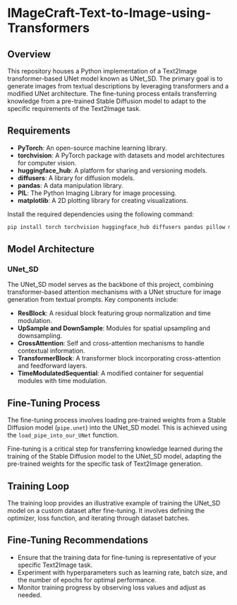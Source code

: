 # IMageCraft-Text-to-Image-using-Transformers

## Overview

This repository houses a Python implementation of a Text2Image transformer-based UNet model known as UNet_SD. The primary goal is to generate images from textual descriptions by leveraging transformers and a modified UNet architecture. The fine-tuning process entails transferring knowledge from a pre-trained Stable Diffusion model to adapt to the specific requirements of the Text2Image task.

## Requirements

- **PyTorch**: An open-source machine learning library.
- **torchvision**: A PyTorch package with datasets and model architectures for computer vision.
- **huggingface_hub**: A platform for sharing and versioning models.
- **diffusers**: A library for diffusion models.
- **pandas**: A data manipulation library.
- **PIL**: The Python Imaging Library for image processing.
- **matplotlib**: A 2D plotting library for creating visualizations.

Install the required dependencies using the following command:

```bash
pip install torch torchvision huggingface_hub diffusers pandas pillow matplotlib
```

## Model Architecture

### UNet_SD

The UNet_SD model serves as the backbone of this project, combining transformer-based attention mechanisms with a UNet structure for image generation from textual prompts. Key components include:

- **ResBlock**: A residual block featuring group normalization and time modulation.
- **UpSample and DownSample**: Modules for spatial upsampling and downsampling.
- **CrossAttention**: Self and cross-attention mechanisms to handle contextual information.
- **TransformerBlock**: A transformer block incorporating cross-attention and feedforward layers.
- **TimeModulatedSequential**: A modified container for sequential modules with time modulation.

## Fine-Tuning Process

The fine-tuning process involves loading pre-trained weights from a Stable Diffusion model (`pipe.unet`) into the UNet_SD model. This is achieved using the `load_pipe_into_our_UNet` function.

Fine-tuning is a critical step for transferring knowledge learned during the training of the Stable Diffusion model to the UNet_SD model, adapting the pre-trained weights for the specific task of Text2Image generation.

## Training Loop

The training loop provides an illustrative example of training the UNet_SD model on a custom dataset after fine-tuning. It involves defining the optimizer, loss function, and iterating through dataset batches.


## Fine-Tuning Recommendations

- Ensure that the training data for fine-tuning is representative of your specific Text2Image task.
- Experiment with hyperparameters such as learning rate, batch size, and the number of epochs for optimal performance.
- Monitor training progress by observing loss values and adjust as needed.

